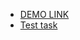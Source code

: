 * [DEMO LINK](https://panasiuk-yuriy.github.io/marit/)
* [Test task](http://testapi.marit.expert:3003/)
